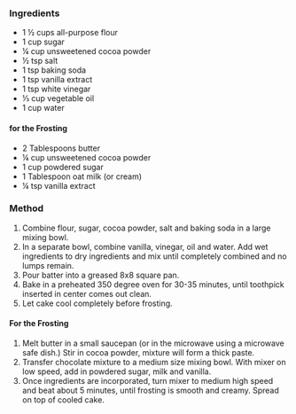 ### Ingredients

* 1 ½ cups all-purpose flour
* 1 cup sugar
* ¼ cup unsweetened cocoa powder
* ½ tsp salt
* 1 tsp baking soda
* 1 tsp vanilla extract
* 1 tsp white vinegar
* ⅓ cup vegetable oil
* 1 cup water

#### for the Frosting

* 2 Tablespoons butter
* ¼ cup unsweetened cocoa powder
* 1 cup powdered sugar
* 1 Tablespoon oat milk (or cream)
* ¼ tsp vanilla extract

### Method

1. Combine flour, sugar, cocoa powder, salt and baking soda in a large mixing bowl.
2. In a separate bowl, combine vanilla, vinegar, oil and water. Add wet ingredients to dry ingredients and mix until completely combined and no lumps remain.
3. Pour batter into a greased 8x8 square pan.
4. Bake in a preheated 350 degree oven for 30-35 minutes, until toothpick inserted in center comes out clean.
5. Let cake cool completely before frosting.

#### For the Frosting

1. Melt butter in a small saucepan (or in the microwave using a microwave safe dish.) Stir in cocoa powder, mixture will form a thick paste.
2. Transfer chocolate mixture to a medium size mixing bowl. With mixer on low speed, add in powdered sugar, milk and vanilla.
3. Once ingredients are incorporated, turn mixer to medium high speed and beat about 5 minutes, until frosting is smooth and creamy. Spread on top of cooled cake.